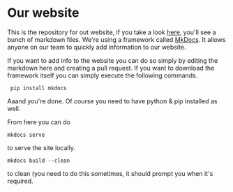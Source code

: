 # Our website

This is the repository for out website, if you take a look [here](https://github.com/DriveAI/Website/tree/markdownsite/site/docs), you'll see a bunch of markdown files. We're using a framework called [MkDocs](http://www.mkdocs.org/). It allows anyone on our team to quickly add information to our website. 

If you want to add info to the website you can do so simply by editing the markdown here and creating a pull request. If you want to download the framework itself you can simply execute the following commands.

```
 pip install mkdocs
```

Aaand you're done. Of course you need to have python & pip installed as well.

From here you can do 

```
mkdocs serve
```

to serve the site locally. 

```
mkdocs build --clean 
```

to clean (you need to do this sometimes, it should prompt you when it's required.

